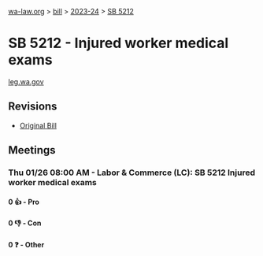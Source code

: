 [wa-law.org](/) > [bill](/bill/) > [2023-24](/bill/2023-24/) > [SB 5212](/bill/2023-24/sb/5212/)

# SB 5212 - Injured worker medical exams
[leg.wa.gov](https://app.leg.wa.gov/billsummary?BillNumber=5212&Year=2023&Initiative=false)

## Revisions
* [Original Bill](1/)

## Meetings
### Thu 01/26 08:00 AM - Labor & Commerce (LC): SB 5212 Injured worker medical exams
#### 0 👍 - Pro

#### 0 👎 - Con

#### 0 ❓ - Other
